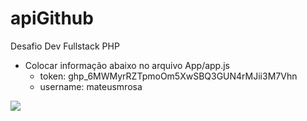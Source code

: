 # apiGithub
Desafio Dev Fullstack PHP

- Colocar informação abaixo no arquivo App/app.js
   - token: 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
   - username: mateusmrosa

<img src="https://github.com/mateusmrosa/apiGithub/assets/41523047/16d3f431-b168-430c-85d4-a07df76ef54b" />


